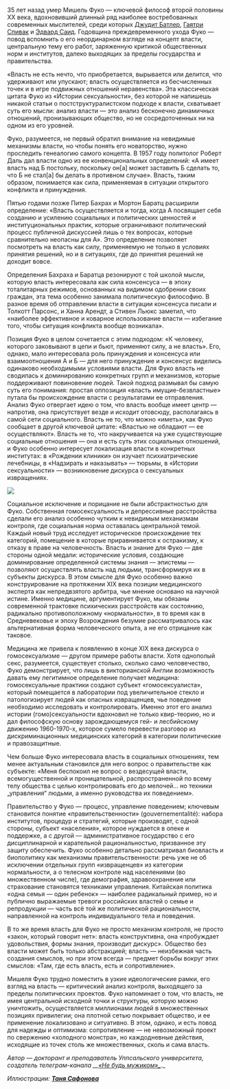 35 лет назад умер Мишель Фуко — ключевой философ второй половины ХХ века, вдохновивший длинный ряд наиболее востребованных современных мыслителей, среди которых [Джудит Батлер](https://discours.io/articles/chapters/dzhudit-batler-zametki-k-performativnoy-teorii-sobraniya-telesnost-demokratii-i-dostoynaya-zhizn), [Гаятри Спивак](http://gefter.ru/archive/19537) и [Эдвард Саид](http://www.strana-oz.ru/2007/1/istoriya-odnogo-zabluzhdeniya-edvard-v-said-orientalizm-zapadnye-koncepcii-vostoka). Годовщина преждевременного ухода Фуко — повод вспомнить о его неординарном взгляде на концепт власти, центральную тему его работ, заряженную критикой общественных норм и институтов, далеко выходящих за пределы государства и правительства.   


«Власть не есть нечто, что приобретается, вырывается или делится, что удерживают или упускают; власть осуществляется из бесчисленных точек и в игре подвижных отношений неравенства»[‌](#). Эта классическая цитата Фуко из «Истории сексуальности», без которой не напишешь никакой статьи о постструктуралистском подходе к власти, схватывает суть его мысли: анализ власти — это анализ бесконечно динамичных отношений, пронизывающих общество, но не сосредоточенных ни на одном из его уровней.

Фуко, разумеется, не первый обратил внимание на невидимые механизмы власти, но чтобы понять его новаторство, нужно проследить генеалогию самого концепта. В 1957 году политолог Роберт Даль дал власти одно из ее конвенциональных определений: «А имеет власть над Б постольку, поскольку он[a] может заставить Б сделать то, что Б не стал[a] бы делать в противном случае»[‌](#). Власть, таким образом, понимается как сила, применяемая в ситуации открытого конфликта и принуждения.   


Пятью годами позже Питер Бахрах и Мортон Баратц расширили определение: «Власть осуществляется и тогда, когда А посвящает себя созданию и усилению социальных и политических ценностей и институциональных практик, которые ограничивают политический процесс публичной дискуссией лишь о тех вопросах, которые сравнительно неопасны для А»[‌](#). Это определение позволяет посмотреть на власть как силу, применяемую не только в условиях принятия решений, но и в ситуациях, где до принятия решений не доходит вовсе.

Определения Бахраха и Баратца резонируют с той школой мысли, которую власть интересовала как сила консенсуса — в эпоху тоталитарных режимов, основанных на видимом одобрении своих граждан, эта тема особенно занимала политическую философию. В разное время об отправлении власти в ситуации консенсуса писали и Толкотт Парсонс, и Ханна Арендт, а Стивен Льюкс заметил, что «наиболее эффективное и коварное использование власти — избегание того, чтобы ситуация конфликта вообще возникала»[‌](#).   


Позиция Фуко в целом сочетается с этим подходом: «К человеку, которого заковывают в цепи и бьют, применяют силу, а не власть»[‌](#). Его, однако, мало интересовала роль принуждения и консенсуса или взаимоотношения А и Б — для него принуждение и консенсус виделись одинаково необходимыми условиями власти. Для Фуко власть не сводилась к доминированию конкретных групп и механизмов, которые поддерживают повиновение людей. Такой подход размывал бы самую суть его понимания: простая оппозиция «власть имущие-безвластные» путала бы происхождение власти с результатами ее отправления. Анализ Фуко отвергает идею о том, что власть вообще имеет центр — напротив, она присутствует везде и исходит отовсюду, располагаясь в самой сети социального. Власть не то, что можно «иметь», как Фуко сообщает в другой ключевой цитате: «Властью не обладают — ее осуществляют»[‌](#). Власть не то, что накручивается на уже существующие социальные отношения — она и есть суть этих социальных отношений, и Фуко особенно интересует локализация власти в конкретных институтах: в «Рождении клиники» он изучает психиатрические лечебницы, в «Надзирать и наказывать» — тюрьмы, в «Истории сексуальности» — возникновение дискурса о сексуальных извращениях. 

![](https://assets.discours.io/unsafe/900x/production/image/d73aa4b0-a085-11e9-b817-33dd210e63d0.jpg)

Социальное исключение и порицание не были абстрактностью для Фуко. Собственная гомосексуальность и депрессивные расстройства сделали его анализ особенно чутким к невидимым механизмам контроля, где социальная норма оставалась центральной темой. Каждый новый труд исследует историческое происхождение тех категорий, помещение в которые приравнивается к остракизму, к отказу в праве на человечность. Власть и знание для Фуко — две стороны одной медали: исторические условия, создающие доминирование определенной системы знания — эпистемы — позволяют осуществлять власть над людьми, трансформируя их в субъекты дискурса. В этом смысле для Фуко особенно важно конструирование на протяжении XIX века позиции медицинского эксперта как непредвзятого арбитра, чье мнение основано на научной истине. Именно медицине, аргументирует Фуко, мы обязаны современной трактовке психических расстройств как состоянию, радикально противоположному «нормальности», в то время как в Средневековье и эпоху Возрождения безумие рассматривалось как альтернативная форма человеческого опыта, а не его отрицание как таковое.

Медицина же привела к появлению в конце XIX века дискурса о гомосексуализме — другом примере работы власти. Хотя однополый секс, разумеется, существует столько, сколько само человечество, Фуко демонстрирует, что лишь в викторианской Англии возможность давать ему легитимное определение получает медицина: гомосексуальные практики создают субъект «гомосексуалиста», который помещается в лаборатории под увеличительное стекло и патологизирует людей как опасных извращенцев, чье поведение необходимо исследовать и контролировать. Именно этот его анализ истории (гомо)сексуальности вдохновил не только квир-теорию, но и дал философскую основу зарождающемуся гей- и лесбийскому движению 1960-1970-х, которое сумело перевести разговор из дискриминационных медицинских категорий в категории политические и правозащитные.

Чем больше Фуко интересовала власть в социальных отношениях, тем менее актуальным становился для него вопрос о правительстве как субъекте: «Меня беспокоил не вопрос о вездесущей власти, всемогущественной и проницательной, распространенной по всему телу общества с целью контролировать его до мелочей… но техники „управления“ людьми, а именно руководства их поведением»[‌](#).   


Правительство у Фуко — процесс, управление поведением; ключевым становится понятие «правительственности» (gouvernementalité): набора институтов, процедур и стратегий, которые производят, с одной стороны, субъект «населения», которое нуждается в опеке и поддержке, а с другой — административное государство с его дисциплинарной и карательной рациональностью, призванное эту защиту обеспечить. Фуко особенно детально рассматривал биовласть и биополитику как механизмы правительственности: речь уже не об исключении отдельных групп «извращенцев» из категории нормальности, а о телесном контроле над населениями (во множественном числе), где демография, здравоохранение или страхование становятся техниками управления. Китайская политика «одна семья — один ребенок» — наиболее радикальный пример, но и публично выражаемые тревоги российских властей о семье и репродукции — часть всё той же политической рациональности, направленной на контроль индивидуального тела и поведения.

В то же время власть для Фуко не просто механизм контроля, не просто «закон, который говорит нет»[‌](#): власть конструктивна, она «пробуждает удовольствия, формы знания, производит дискурс»[‌](#). Общество без власти может быть только абстракцией; власть — неизбежная часть создания смыслов, но при этом всегда — предмет борьбы вокруг этих смыслов: «Там, где есть власть, есть и сопротивление»[‌](#).

Мишеля Фуко трудно поместить в узкие идеологические рамки, его взгляд на власть — критический анализ контроля, выходящего за пределы политических проектов. Фуко напоминает о том, что власть, не имея центральной исходной точки и структуры, которую можно уничтожить, осуществляется миллионами людей в множественных позициях привилегии; она плотной сетью покрывает общество, и ее применение локализовано и ситуативно. В этом, однако, и есть повод для надежды и оптимизма: сопротивление — не невозможный проект по свержению «холодного монстра»[‌](#), но каждодневные действия, исходящие из точек столь же множественных, сколь и сама власть.

_Автор — докторант и преподаватель Уппсальского университета, создатель телеграм-канала __[«Не будь мужиком»_](https://t.me/dontmanup)_._

_Иллюстрации: **[Таня Сафонова](https://www.facebook.com/serafimapatisson)**_
